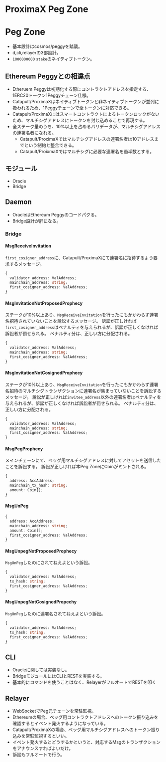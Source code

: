 # ProximaX Peg Zone

# Peg Zone

- 基本設計はcosmos/peggyを踏襲。
- d,cli,relayerの3部設計。
- `1000000000` `stake`のネイティブトークン。

## Ethereum Peggyとの相違点

- Etheruem Peggyは初期化する際にコントラクトアドレスを指定する、1ERC20トークン1Peggyチェーン仕様。
- Catapult/ProximaXはネイティブトークンと非ネイティブトークンが並列に扱われるため、1Peggyチェーンで全トークンに対応できる。
- Catapult/ProximaXにはスマートコントラクトによるトークンロックがないため、マルチシグアドレスにトークンを封じ込めることで再現する。
- 全ステーク量のうち、10%以上を占めるバリデータが、マルチシグアドレスの連署名者になれる。
  - Catapult/ProximaXではマルチシグアドレスの連署名者は10アドレスまでという制約と整合できる。
  - Catapult/ProixmaXではマルチシグに必要な連署名を過半数とする。

## モジュール

- Oracle
- Bridge

## Daemon

- OracleはEthereum Peggyのコードパクる。
- Bridge設計が肝になる。

### Bridge

#### MsgReceiveInvitation

`first_cosigner_address`に、Catapult/ProximaXにて連署名に招待するよう要求するメッセージ。

```TypeScript
{
  validator_address: ValAddress;
  mainchain_address: string;
  first_cosigner_address: ValAddress;
}
```

#### MsgInvitationNotProposedProphecy

ステークが10%以上あり、`MsgReceiveInvitation`を行ったにもかかわらず連署名招待されていないことを訴訟するメッセージ。
訴訟が正しければ`first_cosigner_address`はペナルティを与えられるが、訴訟が正しくなければ訴訟者が罰せられる。
ペナルティ分は、正しい方に分配される。

```TypeScript
{
  validator_address: ValAddress;
  mainchain_address: string;
  first_cosigner_address: ValAddress;
}
```

#### MsgInvitationNotCosignedProphecy

ステークが10%以上あり、`MsgReceiveInvitation`を行ったにもかかわらず連署名招待のマルチシグトランザクションに連署名が集まっていないことを訴訟するメッセージ。
訴訟が正しければ`invitee_address`以外の連署名者はペナルティを与えられるが、訴訟が正しくなければ訴訟者が罰せられる。
ペナルティ分は、正しい方に分配される。

```TypeScript
{
  validator_address: ValAddress;
  mainchain_address: string;
  first_cosigner_address: ValAddress;
}
```

#### MsgPegProphecy

メインチェーンにて、ペッグ用マルチシグアドレスに対してアセットを送信したことを訴訟する。
訴訟が正しければ本Peg ZoneにCoinがミントされる。

```TypeScript
{
  address: AccAddress;
  mainchain_tx_hash: string;
  amount: Coin[];
}
```

#### MsgUnPeg

```TypeScript
{
  address: AccAddress;
  mainchain_address: string;
  amount: Coin[];
  first_cosigner_address: ValAddress;
}
```

#### MsgUnpegNotProposedProphecy

`MsgUnPeg`したのにされてねえよという訴訟。

```TypeScript
{
  validator_address: ValAddress;
  tx_hash: string;
  first_cosigner_address: ValAddress;
}
```


#### MsgUnpegNotCosignedPropechy

`MsgUnPeg`したのに連署名されてねえよという訴訟。

```TypeScript
{
  validator_address: ValAddress;
  tx_hash: string;
  first_cosigner_address: ValAddress;
}
```

## CLI

- Oracleに関しては実装なし。
- BridgeモジュールにはCLIとRESTを実装する。
- 基本的にコマンドを使うことはなく、RelayerがフルオートでRESTを叩く

## Relayer

- WebSocketでPeg元チェーンを常駐監視。
- Ethereumの場合、ペッグ用コントラクトアドレスへのトークン振り込みを確認するとイベント発火するようになっている。
- Catapult/ProximaXの場合、ペッグ用マルチシグアドレスへのトークン振り込みを常駐監視するといい。
- イベント発火するとどうするかというと、対応するMsgのトランザクションをアナウンスすればよいだけ。
- 訴訟もフルオートで行う。
